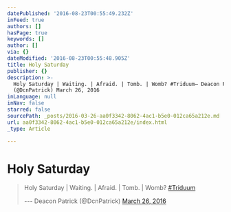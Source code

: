 ```yaml
---
datePublished: '2016-08-23T00:55:49.232Z'
inFeed: true
authors: []
hasPage: true
keywords: []
author: []
via: {}
dateModified: '2016-08-23T00:55:48.905Z'
title: Holy Saturday
publisher: {}
description: >-
  Holy Saturday | Waiting. | Afraid. | Tomb. | Womb? #Triduum— Deacon Patrick
  (@DcnPatrick) March 26, 2016
inLanguage: null
inNav: false
starred: false
sourcePath: _posts/2016-03-26-aa0f3342-8062-4ac1-b5e0-012ca65a212e.md
url: aa0f3342-8062-4ac1-b5e0-012ca65a212e/index.html
_type: Article

---
```

# Holy Saturday

> Holy Saturday | Waiting. | Afraid. | Tomb. | Womb? [\#Triduum][0]
> 
> --- Deacon Patrick (@DcnPatrick) [March 26, 2016][1]



[0]: https://twitter.com/hashtag/Triduum?src=hash
[1]: https://twitter.com/DcnPatrick/status/713662716234235904